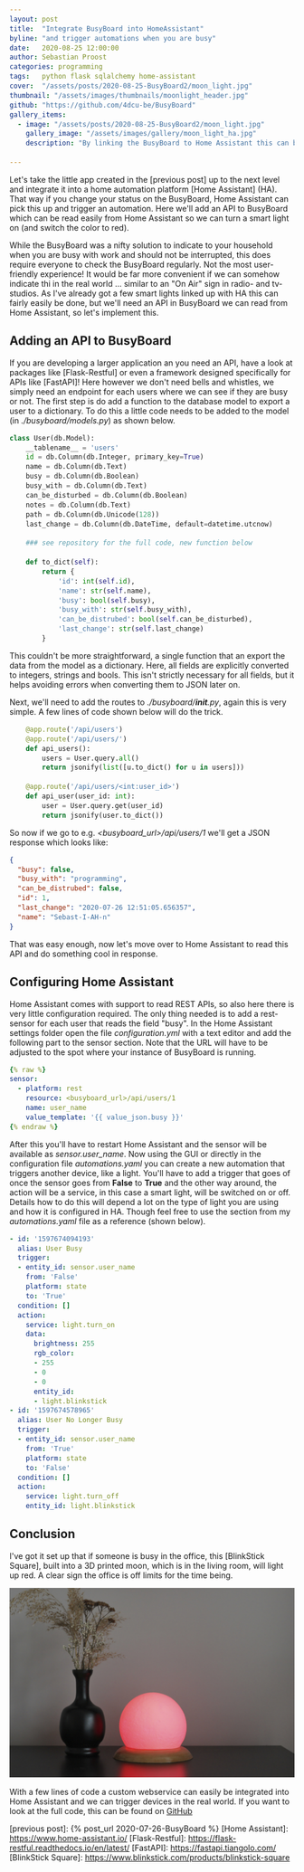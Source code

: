```yaml
---
layout: post
title:  "Integrate BusyBoard into HomeAssistant"
byline: "and trigger automations when you are busy"
date:   2020-08-25 12:00:00
author: Sebastian Proost
categories: programming
tags:	python flask sqlalchemy home-assistant
cover:  "/assets/posts/2020-08-25-BusyBoard2/moon_light.jpg"
thumbnail: "/assets/images/thumbnails/moonlight_header.jpg"
github: "https://github.com/4dcu-be/BusyBoard"
gallery_items:
  - image: "/assets/posts/2020-08-25-BusyBoard2/moon_light.jpg"
    gallery_image: "/assets/images/gallery/moon_light_ha.jpg"
    description: "By linking the BusyBoard to Home Assistant this can be switched on if a user indicates they are busy on the BusyBoard."

---
```


Let's take the little app created in the [previous post] up to the next level and integrate it into a home automation
platform [Home Assistant] (HA). That way if you change your status on the BusyBoard, Home Assistant can pick this up and
trigger an automation. Here we'll add an API to BusyBoard which can be read easily from Home Assistant so we can
turn a smart light on (and switch the color to red).

While the BusyBoard was a nifty solution to indicate to your household when you are busy with work and should not be 
interrupted, this does require everyone to check the BusyBoard regularly. Not the most user-friendly experience! It would be far
more convenient if we can somehow indicate thi in the real world ... similar to an "On Air" sign in radio- and tv-studios.
As I've already got a few smart lights linked up with HA this can fairly easily be done, but we'll need an API in
BusyBoard we can read from Home Assistant, so let's implement this.

## Adding an API to BusyBoard

If you are developing a larger application an you need an API, have a look at packages like [Flask-Restful]
or even a framework designed specifically for APIs like [FastAPI]! Here however we don't need bells and whistles, we 
simply need an endpoint for each users where we can see if they are busy or not. The first step is do add a function to the
database model to export a user to a dictionary. To do this a little code needs to be added to the model 
(in *./busyboard/models.py*) as shown below.

```python
class User(db.Model):
    __tablename__ = 'users'
    id = db.Column(db.Integer, primary_key=True)
    name = db.Column(db.Text)
    busy = db.Column(db.Boolean)
    busy_with = db.Column(db.Text)
    can_be_disturbed = db.Column(db.Boolean)
    notes = db.Column(db.Text)
    path = db.Column(db.Unicode(128))
    last_change = db.Column(db.DateTime, default=datetime.utcnow)

    ### see repository for the full code, new function below

    def to_dict(self):
        return {
            'id': int(self.id),
            'name': str(self.name),
            'busy': bool(self.busy),
            'busy_with': str(self.busy_with),
            'can_be_distrubed': bool(self.can_be_disturbed),
            'last_change': str(self.last_change)
        }
```

This couldn't be more straightforward, a single function that an export the data from the model as a dictionary. Here,
all fields are explicitly converted to integers, strings and bools. This isn't strictly necessary for all fields, but it
helps avoiding errors when converting them to JSON later on.

Next, we'll need to add the routes to *./busyboard/__init__.py*, again this is very simple. A few lines of code
shown below will do the trick.

```python
    @app.route('/api/users')
    @app.route('/api/users/')
    def api_users():
        users = User.query.all()
        return jsonify(list([u.to_dict() for u in users]))

    @app.route('/api/users/<int:user_id>')
    def api_user(user_id: int):
        user = User.query.get(user_id)
        return jsonify(user.to_dict())
```

So now if we go to e.g. *\<busyboard_url\>/api/users/1* we'll get a JSON response which looks like:

```json
{
  "busy": false,
  "busy_with": "programming",
  "can_be_distrubed": false,
  "id": 1,
  "last_change": "2020-07-26 12:51:05.656357",
  "name": "Sebast-I-AH-n"
}
```

That was easy enough, now let's move over to Home Assistant to read this API and do something cool in response.

## Configuring Home Assistant

Home Assistant comes with support to read REST APIs, so also here there is very little configuration required. The
only thing needed is to add a rest-sensor for each user that reads the field "busy". In the Home Assistant settings
folder open the file *configuration.yml* with a text editor and add the following part to the sensor section. Note that
the URL will have to be adjusted to the spot where your instance of BusyBoard is running.

```yaml
{% raw %}
sensor:
  - platform: rest
    resource: <busyboard_url>/api/users/1
    name: user_name
    value_template: '{{ value_json.busy }}'
{% endraw %}
```

After this you'll have to restart Home Assistant and the sensor will be available as *sensor.user_name*. Now using the
GUI or directly in the configuration file *automations.yaml* you can create a new automation that triggers another device, like a light. 
You'll have to add a trigger that goes of once the sensor goes from **False** to **True** and the other way around, the action will 
be a service, in this case a smart light, will be switched on or off. Details how to do this will depend a lot on the
type of light you are using and how it is configured in HA. Though feel free to use the section from my *automations.yaml*
file as a reference (shown below). 

```yaml
- id: '1597674094193'
  alias: User Busy
  trigger:
  - entity_id: sensor.user_name
    from: 'False'
    platform: state
    to: 'True'
  condition: []
  action:
    service: light.turn_on
    data:
      brightness: 255
      rgb_color:
      - 255
      - 0
      - 0
      entity_id:
      - light.blinkstick
- id: '1597674578965'
  alias: User No Longer Busy
  trigger:
  - entity_id: sensor.user_name
    from: 'True'
    platform: state
    to: 'False'
  condition: []
  action:
    service: light.turn_off
    entity_id: light.blinkstick

```
## Conclusion

I've got it set up that if someone is busy in the office, this [BlinkStick Square], built into a 3D printed moon, which 
is in the living room, will light up red. A clear sign the office is off limits for the time being.

![The smart light inside this moon will turn deep red if someone indicates they are busy](/assets/posts/2020-08-25-BusyBoard2/moon_light.jpg)

With a few lines of code a custom webservice can easily be integrated into Home Assistant and we can trigger devices in
the real world. If you want to look at the full code, this can be found on [GitHub](https://github.com/4dcu-be/BusyBoard)

[previous post]: {% post_url 2020-07-26-BusyBoard %}
[Home Assistant]: https://www.home-assistant.io/
[Flask-Restful]: https://flask-restful.readthedocs.io/en/latest/
[FastAPI]: https://fastapi.tiangolo.com/
[BlinkStick Square]: https://www.blinkstick.com/products/blinkstick-square
